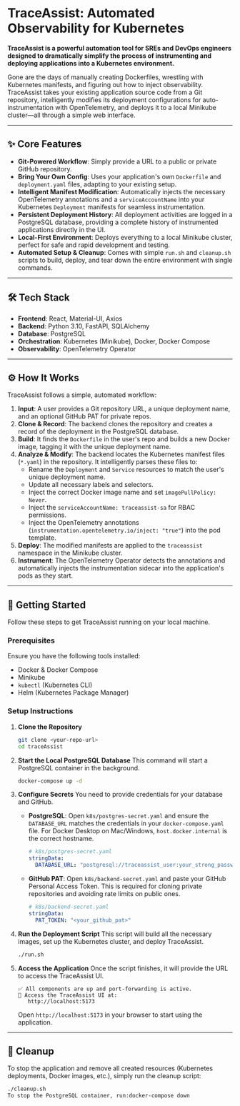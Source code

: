 # TraceAssist: Automated Observability for Kubernetes

**TraceAssist is a powerful automation tool for SREs and DevOps engineers designed to dramatically simplify the process of instrumenting and deploying applications into a Kubernetes environment.**

Gone are the days of manually creating Dockerfiles, wrestling with Kubernetes manifests, and figuring out how to inject observability. TraceAssist takes your existing application source code from a Git repository, intelligently modifies its deployment configurations for auto-instrumentation with OpenTelemetry, and deploys it to a local Minikube cluster—all through a simple web interface.

---

## ✨ Core Features

* **Git-Powered Workflow**: Simply provide a URL to a public or private GitHub repository.
* **Bring Your Own Config**: Uses your application's own `Dockerfile` and `deployment.yaml` files, adapting to your existing setup.
* **Intelligent Manifest Modification**: Automatically injects the necessary OpenTelemetry annotations and a `serviceAccountName` into your Kubernetes `Deployment` manifests for seamless instrumentation.
* **Persistent Deployment History**: All deployment activities are logged in a PostgreSQL database, providing a complete history of instrumented applications directly in the UI.
* **Local-First Environment**: Deploys everything to a local Minikube cluster, perfect for safe and rapid development and testing.
* **Automated Setup & Cleanup**: Comes with simple `run.sh` and `cleanup.sh` scripts to build, deploy, and tear down the entire environment with single commands.

---

## 🛠️ Tech Stack

* **Frontend**: React, Material-UI, Axios
* **Backend**: Python 3.10, FastAPI, SQLAlchemy
* **Database**: PostgreSQL
* **Orchestration**: Kubernetes (Minikube), Docker, Docker Compose
* **Observability**: OpenTelemetry Operator

---

## ⚙️ How It Works

TraceAssist follows a simple, automated workflow:

1.  **Input**: A user provides a Git repository URL, a unique deployment name, and an optional GitHub PAT for private repos.
2.  **Clone & Record**: The backend clones the repository and creates a record of the deployment in the PostgreSQL database.
3.  **Build**: It finds the `Dockerfile` in the user's repo and builds a new Docker image, tagging it with the unique deployment name.
4.  **Analyze & Modify**: The backend locates the Kubernetes manifest files (`*.yaml`) in the repository. It intelligently parses these files to:
    * Rename the `Deployment` and `Service` resources to match the user's unique deployment name.
    * Update all necessary labels and selectors.
    * Inject the correct Docker image name and set `imagePullPolicy: Never`.
    * Inject the `serviceAccountName: traceassist-sa` for RBAC permissions.
    * Inject the OpenTelemetry annotations (`instrumentation.opentelemetry.io/inject: "true"`) into the pod template.
5.  **Deploy**: The modified manifests are applied to the `traceassist` namespace in the Minikube cluster.
6.  **Instrument**: The OpenTelemetry Operator detects the annotations and automatically injects the instrumentation sidecar into the application's pods as they start.

---

## 🚀 Getting Started

Follow these steps to get TraceAssist running on your local machine.

### Prerequisites

Ensure you have the following tools installed:
* Docker & Docker Compose
* Minikube
* `kubectl` (Kubernetes CLI)
* Helm (Kubernetes Package Manager)

### Setup Instructions

1.  **Clone the Repository**
    ```bash
    git clone <your-repo-url>
    cd traceAssist
    ```

2.  **Start the Local PostgreSQL Database**
    This command will start a PostgreSQL container in the background.
    ```bash
    docker-compose up -d
    ```

3.  **Configure Secrets**
    You need to provide credentials for your database and GitHub.
    * **PostgreSQL**: Open `k8s/postgres-secret.yaml` and ensure the `DATABASE_URL` matches the credentials in your `docker-compose.yaml` file. For Docker Desktop on Mac/Windows, `host.docker.internal` is the correct hostname.
        ```yaml
        # k8s/postgres-secret.yaml
        stringData:
          DATABASE_URL: "postgresql://traceassist_user:your_strong_password@host.docker.internal:5432/traceassist_db"
        ```
    * **GitHub PAT**: Open `k8s/backend-secret.yaml` and paste your GitHub Personal Access Token. This is required for cloning private repositories and avoiding rate limits on public ones.
        ```yaml
        # k8s/backend-secret.yaml
        stringData:
          PAT_TOKEN: "<your_github_pat>"
        ```

4.  **Run the Deployment Script**
    This script will build all the necessary images, set up the Kubernetes cluster, and deploy TraceAssist.
    ```bash
    ./run.sh
    ```

5.  **Access the Application**
    Once the script finishes, it will provide the URL to access the TraceAssist UI.
    ```
    ✅ All components are up and port-forwarding is active.
    🔗 Access the TraceAssist UI at:
       http://localhost:5173
    ```
    Open `http://localhost:5173` in your browser to start using the application.

---

## 🧹 Cleanup

To stop the application and remove all created resources (Kubernetes deployments, Docker images, etc.), simply run the cleanup script:

```bash
./cleanup.sh
To stop the PostgreSQL container, run:docker-compose down
